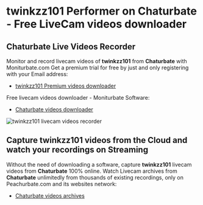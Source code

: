 # twinkzz101 Performer on Chaturbate - Free LiveCam videos downloader

## Chaturbate Live Videos Recorder

Monitor and record livecam videos of **twinkzz101** from **Chaturbate** with Moniturbate.com
Get a premium trial for free by just and only registering with your Email address:
* [twinkzz101 Premium videos downloader](https://moniturbate.com/request-demo-licence-key.html)

Free livecam videos downloader - Moniturbate Software:
* [Chaturbate videos downloader](https://moniturbate.com/moniturbate-download-software.html)

![twinkzz101 livecam videos recorder](https://peachurnet.com/templates/moniturbate-software.png)


## Capture twinkzz101 videos from the Cloud and watch your recordings on Streaming

Without the need of downloading a software, capture **twinkzz101** livecam videos from **Chaturbate** 100% online.
Watch Livecam archives from **Chaturbate** unlimitedly from thousands of existing recordings, only on Peachurbate.com and its websites network:
* [Chaturbate videos archives](https://peachurnet.com/)